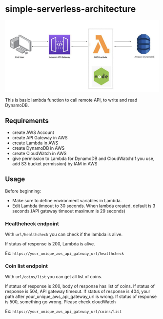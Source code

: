 # simple-serverless-architecture

<img src="https://github.com/BurakDeniz01/simple-serverless-architecture/raw/main/simple-serverless-architecture.png" width="532">

This is basic lambda function to call remote API, to write and read DynamoDB.

## Requirements

- create AWS Account
- create API Gateway in AWS
- create Lambda in AWS
- create DynamoDB in AWS
- create CloudWatch in AWS
- give permission to Lambda for DynamoDB and CloudWatch(If you use, add S3 bucket permission) by IAM in AWS

## Usage

Before beginning:
- Make sure to define environment variables in Lambda.
- Edit Lambda timeout to 30 seconds. When lambda created, default is 3 seconds.(API gateway timeout maximum is 29 seconds)

### Healthcheck endpoint

With `url/healthcheck` you can check if the lambda is alive. 

If status of response is 200, Lambda is alive.

Ex:
`https://your_unique_aws_api_gateway_url/healthcheck`

### Coin list endpoint

With `url/coins/list` you can get all list of coins. 

If status of response is 200, body of response has list of coins. 
If status of response is 504, API gateway timeout. 
If status of response is 404, your path after your_unique_aws_api_gateway_url is wrong.
If status of response is 500, something go wrong. Please check cloudWatch

Ex:
`https://your_unique_aws_api_gateway_url/coins/list`
